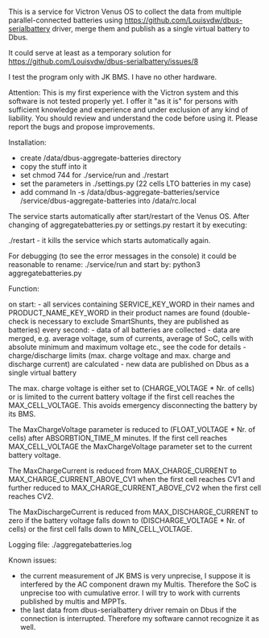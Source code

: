 This is a service for Victron Venus OS to collect the data from multiple parallel-connected batteries using
https://github.com/Louisvdw/dbus-serialbattery driver, merge them and publish as a single virtual battery to Dbus.

It could serve at least as a temporary solution for https://github.com/Louisvdw/dbus-serialbattery/issues/8

I test the program only with JK BMS. I have no other hardware.

Attention: This is my first experience with the Victron system and this software is not tested properly yet.
I offer it "as it is" for persons with sufficient knowledge and experience and under exclusion of any kind of liability.
You should review and understand the code before using it. Please report the bugs and propose improvements.

Installation:
- create /data/dbus-aggregate-batteries directory
- copy the stuff into it
- set chmod 744 for ./service/run and ./restart
- set the parameters in ./settings.py (22 cells LTO batteries in my case)
- add command ln -s /data/dbus-aggregate-batteries/service /service/dbus-aggregate-batteries into /data/rc.local

The service starts automatically after start/restart of the Venus OS. After changing of aggregatebatteries.py or
settings.py restart it by executing:

./restart - it kills the service which starts automatically again.

For debugging (to see the error messages in the console) it could be reasonable to rename: ./service/run 
and start by: python3 aggregatebatteries.py

Function:

on start:
	- all services containing SERVICE_KEY_WORD in their names and PRODUCT_NAME_KEY_WORD in their product names are found (double-check is necessary to         exclude SmartShunts, they are published as batteries)
every second:
	- data of all batteries are collected
	- data are merged, e.g. average voltage, sum of currents, average of SoC, cells with absolute minimum and maximum voltage etc.,
	see the code for details
	- charge/discharge limits (max. charge voltage and max. charge and discharge current) are calculated
	- new data are published on Dbus as a single virtual battery
	
The max. charge voltage is either set to (CHARGE_VOLTAGE * Nr. of cells) or is limited to the current battery voltage if the first cell reaches 
the MAX_CELL_VOLTAGE. This avoids emergency disconnecting the battery by its BMS.

The MaxChargeVoltage parameter is reduced to (FLOAT_VOLTAGE * Nr. of cells) after ABSORBTION_TIME_M minutes. If the first cell 
reaches MAX_CELL_VOLTAGE the MaxChargeVoltage parameter set to the current battery voltage.    
	
The MaxChargeCurrent is reduced from MAX_CHARGE_CURRENT to MAX_CHARGE_CURRENT_ABOVE_CV1 when the first cell reaches CV1 and further
reduced to MAX_CHARGE_CURRENT_ABOVE_CV2 when the first cell reaches CV2.

The MaxDischargeCurrent is reduced from MAX_DISCHARGE_CURRENT to zero if the battery voltage falls down to (DISCHARGE_VOLTAGE * Nr. of cells)
or the first cell falls down to MIN_CELL_VOLTAGE.

Logging file:
./aggregatebatteries.log	

Known issues:
- the current measurement of JK BMS is very unprecise, I suppose it is interfered by the AC component drawn my Multis. Therefore the SoC is unprecise too with cumulative error. I will try to work with currents published by multis and MPPTs.
- the last data from dbus-serialbattery driver remain on Dbus if the connection is interrupted. Therefore my software cannot recognize it as well.
